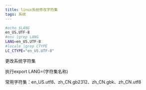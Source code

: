 ```yaml
---
title: linux系统修改字符集
tags: 系统
---
```


```bash
#echo $LANG
en_US.UTF-8
#env |grep LANG
LANG=en_US.UTF-8
#locale |grep CTYPE
LC_CTYPE="en_US.UTF-8"
```

更改系统字符集

执行export LANG=(字符集名称)

常用字符集：en_US.utf8、zh_CN.gb2312、zh_CN.gbk、zh_CN.utf8